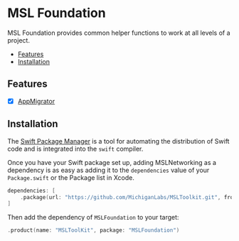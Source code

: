 # MSL Foundation

MSL Foundation provides common helper functions to work at all levels of a project.
* [Features](#features)
* [Installation](#installation)

## Features
* [x] [AppMigrator](./documentation/database_manager.md)

## Installation

The [Swift Package Manager](https://swift.org/package-manager/) is a tool for automating the distribution of Swift code and is integrated into the `swift` compiler.

Once you have your Swift package set up, adding MSLNetworking as a dependency is as easy as adding it to the `dependencies` value of your `Package.swift` or the Package list in Xcode.

```swift
dependencies: [
    .package(url: "https://github.com/MichiganLabs/MSLToolkit.git", from: "0.0.1")
]
```

Then add the dependency of `MSLFoundation` to your target:

```swift
.product(name: "MSLToolKit", package: "MSLFoundation")
```
